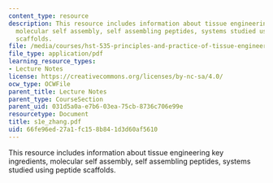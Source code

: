 ```yaml
---
content_type: resource
description: This resource includes information about tissue engineering key ingredients,
  molecular self assembly, self assembling peptides, systems studied using peptide
  scaffolds.
file: /media/courses/hst-535-principles-and-practice-of-tissue-engineering-fall-2004/66fe96ed27a1fc158b841d3d60af5610_s1e_zhang.pdf
file_type: application/pdf
learning_resource_types:
- Lecture Notes
license: https://creativecommons.org/licenses/by-nc-sa/4.0/
ocw_type: OCWFile
parent_title: Lecture Notes
parent_type: CourseSection
parent_uid: 031d5a0a-e7b6-03ea-75cb-8736c706e99e
resourcetype: Document
title: s1e_zhang.pdf
uid: 66fe96ed-27a1-fc15-8b84-1d3d60af5610
---
```

This resource includes information about tissue engineering key ingredients, molecular self assembly, self assembling peptides, systems studied using peptide scaffolds.